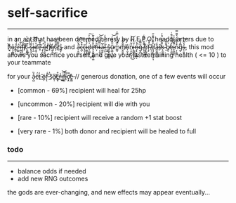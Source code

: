 # self-sacrifice
---

in an act that has been deemed heresy by R.E.P.O. headquarters due to h̷͓͔͋͛̀o̴̧͔̳̪͐r̴̳͔̎̓̆́̔r̵̨͇̔i̵͚̤̭͎͛͂̕f̴̡̧̜̼͓̃̂ȉ̸̛̗͠č̴͎̝͈̺́̿̓̔ ̷̣̣̲̬͗̒͒̃s̷̢̨͓̋̃́i̶̖̼͑̈́̒͠ď̷͔͍̜̽̈́̽̌e̵̘̅́̐̆ ̵̡̖̪͙̬̃̚é̴͈̣͎̖͖̈̎f̸̛͍͕̓͗f̸̥͗̇͝e̸͖̗̬̮̓c̴͎̎̆̋̆͠t̸̩͊͂̊̿s̴̻͓̣̉ and a̴̦̮̫͇̓̌͋͘͘͝͠c̵̪̦͒͒c̵̨̱͕̫̲̋i̷͚͈̘̼̒̽̀͝d̷̜̱̺̥̟́̈̾̅͑̓͜͠ͅe̴̛̠͓͚̞̪͈̘͚̓̐͋͂̔͊̕n̶͎̆͋̊ț̴̨̱̠̞̘̃̿̃͆̈́͝a̶̫̫̱͛͆̔l̷̡͙̣̾̒̀̇̄̒ ̷̬̺́ŝ̴̡̺̟̬̲̲̰̣ṵ̵̖͇͔̜̩̪̱̆̑̊̄͑͑͝m̴̻̘̓̅̉̓̎̉̿͐m̸̬͈̱͙̄̄̂̎̄͘͝o̵̜̫̞͙̍͘n̷̠̯̫̬̺͓̯̒͂̇̆̃͑͜͝į̶͇̲̼̬͓̙͒̔͑n̶̡̢̮̦̹̻͗̉̚ͅǧ̴̬̲̿͊̀ ̸̧̖̯͖͓͒̋̐̀͒͋̚͘ͅo̷̬̟̻̲̲̫̲͑͘f̵̧̙̀̽̒ ̸̹̜͕̎ḑ̷̧̢̨̛͉̰̦̘̊͊͋͌̐̋a̶̲͕̳̲̘̤̗̎̒r̸̖̂k̴̨̼̼̳͍̥͌̽͂͑́̆̓ ̴̝̎̐͊̈́b̸̭̖́̈́è̵̹͈̪̩͒̈́̉̆́͊͑i̷̟̰̭̬̋̌̀̑̓͐̚ͅņ̴̗̯̯͒̊̄͌̈́͛͌̿g̴̨͆̎̾̎̌ś̵̩̠͍̥̽̅̾͝, this mod allows you sacrifice yourself and give your last remaining health ( <= 10 ) to your teammate

for your a̷͔̺͒̏c̶̦̈́t̴͈̒ ̴̨̄ó̷̲̗f̵͎̄̇ͅ ̵̯͆̔s̷̩̆a̸͈̹͆c̶͇̥̑͒r̴̼̾i̶͚̲͑͝f̵̧͇͌ḯ̷̢͂c̸͕̭̿̕e̶͈̳̽ // generous donation, one of a few events will occur

- [common - 69%] recipient will heal for 25hp

- [uncommon - 20%] recipient will die with you

- [rare - 10%] recipient will receive a random +1 stat boost

- [very rare - 1%] both donor and recipient will be healed to full

### todo
---

- balance odds if needed
- add new RNG outcomes

the gods are ever-changing, and new effects may appear eventually...